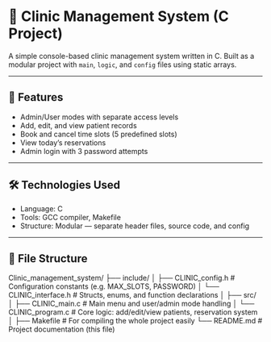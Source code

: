 # 🏥 Clinic Management System (C Project)

A simple console-based clinic management system written in C. Built as a modular project with `main`, `logic`, and `config` files using static arrays.

---

## 🧩 Features
- Admin/User modes with separate access levels
- Add, edit, and view patient records
- Book and cancel time slots (5 predefined slots)
- View today’s reservations
- Admin login with 3 password attempts

---

## 🛠 Technologies Used
- Language: C
- Tools: GCC compiler, Makefile
- Structure: Modular — separate header files, source code, and config

---

## 📁 File Structure
Clinic_management_system/
├── include/
│   ├── CLINIC_config.h         # Configuration constants (e.g. MAX_SLOTS, PASSWORD)
│   └── CLINIC_interface.h      # Structs, enums, and function declarations
│
├── src/
│   ├── CLINIC_main.c           # Main menu and user/admin mode handling
│   └── CLINIC_program.c        # Core logic: add/edit/view patients, reservation system
│
├── Makefile                    # For compiling the whole project easily
└── README.md                   # Project documentation (this file)

